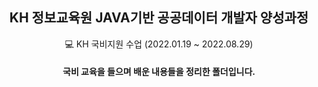 <div align=center>

## KH 정보교육원 JAVA기반 공공데이터 개발자 양성과정

  💻 KH 국비지원 수업 (2022.01.19 ~ 2022.08.29)

#### 국비 교육을 들으며 배운 내용들을 정리한 폴더입니다.

</div>
